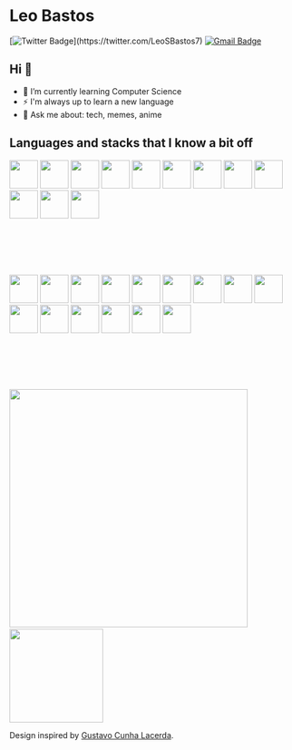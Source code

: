 # Leo Bastos
[![Twitter Badge](https://img.shields.io/badge/-@LeoSBastos7-1ca0f1?style=flat-square&labelColor=1ca0f1&logo=twitter&logoColor=white&link=https://twitter.com/_Kunal_Raghav_)](https://twitter.com/LeoSBastos7) [![Gmail Badge](https://img.shields.io/badge/-leosbastos7@gmail.com-c14438?style=flat-square&logo=Gmail&logoColor=white&link=mailto:leosbastos7@gmail.com)](mailto:leosbastos7@gmail.com)

## Hi 👋

- 🌱 I’m currently learning Computer Science
- ⚡ I'm always up to learn a new language
- 💬 Ask me about: tech, memes, anime

## Languages and stacks that I know a bit off

<code><img height="50" src="https://devicon.dev/devicon.git/icons/c/c-original.svg"></code>
<code><img height="50" src="https://devicon.dev/devicon.git/icons/cplusplus/cplusplus-original.svg"></code>
<code><img height="50" src="https://devicon.dev/devicon.git/icons/csharp/csharp-original.svg"></code>
<code><img height="50" src="https://devicon.dev/devicon.git/icons/java/java-original-wordmark.svg"></code>
<code><img height="50" src="https://www.vectorlogo.zone/logos/ruby-lang/ruby-lang-horizontal.svg"></code>
<code><img height="50" src="https://www.vectorlogo.zone/logos/rust-lang/rust-lang-ar21.svg"></code>
<code><img height="50" src="https://www.vectorlogo.zone/logos/python/python-ar21.svg"></code>
<code><img height="50" src="https://www.vectorlogo.zone/logos/nodejs/nodejs-horizontal.svg"></code>
<code><img height="50" src="https://www.vectorlogo.zone/logos/postgresql/postgresql-horizontal.svg"></code>
<code><img height="50" src="https://www.vectorlogo.zone/logos/mysql/mysql-horizontal.svg"></code>
<code><img height="50" src="https://www.vectorlogo.zone/logos/gnu_bash/gnu_bash-ar21.svg"></code>
<code><img height="50" src="https://www.vectorlogo.zone/logos/git-scm/git-scm-ar21.svg"></code>

<br/><br/><br/><br/>

<img src="https://cultofthepartyparrot.com/parrots/hd/githubparrot.gif" width="50" height="50"/>
<img src="https://cultofthepartyparrot.com/parrots/hd/githubparrot.gif" width="50" height="50"/>
<img src="https://cultofthepartyparrot.com/parrots/hd/githubparrot.gif" width="50" height="50"/>
<img src="https://cultofthepartyparrot.com/parrots/hd/githubparrot.gif" width="50" height="50"/>
<img src="https://cultofthepartyparrot.com/parrots/hd/githubparrot.gif" width="50" height="50"/>
<img src="https://cultofthepartyparrot.com/parrots/hd/githubparrot.gif" width="50" height="50"/>
<img src="https://cultofthepartyparrot.com/parrots/hd/githubparrot.gif" width="50" height="50"/>
<img src="https://cultofthepartyparrot.com/parrots/hd/githubparrot.gif" width="50" height="50"/>
<img src="https://cultofthepartyparrot.com/parrots/hd/githubparrot.gif" width="50" height="50"/>
<img src="https://cultofthepartyparrot.com/parrots/hd/githubparrot.gif" width="50" height="50"/>
<img src="https://cultofthepartyparrot.com/parrots/hd/githubparrot.gif" width="50" height="50"/>
<img src="https://cultofthepartyparrot.com/parrots/hd/githubparrot.gif" width="50" height="50"/>
<img src="https://cultofthepartyparrot.com/parrots/hd/githubparrot.gif" width="50" height="50"/>
<img src="https://cultofthepartyparrot.com/parrots/hd/githubparrot.gif" width="50" height="50"/>
<img src="https://cultofthepartyparrot.com/parrots/hd/githubparrot.gif" width="50" height="50"/>

<br/><br/><br/><br/>

<img width="420" src="https://github-readme-stats.vercel.app/api?username=LeoSBastos&show_icons=true&theme=vision-friendly-dark">&nbsp;<img height="165" src="https://github-readme-stats.vercel.app/api/top-langs/?username=leosbastos&layout=compact&theme=vision-friendly-dark">

Design inspired by [Gustavo Cunha Lacerda](https://github.com/gustavocunhalacerda).